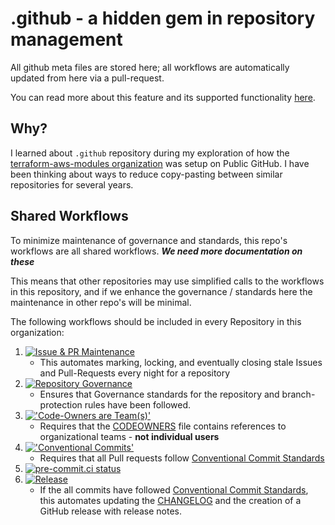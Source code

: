 # .github - a hidden gem in repository management

All github meta files are stored here; all workflows
are automatically updated from here via a pull-request.

You can read more about this feature and its supported functionality
[here](https://docs.github.com/en/github/building-a-strong-community/creating-a-default-community-health-file#supported-file-types).

## Why?

I learned about `.github` repository during my exploration of how the
[terraform-aws-modules organization](https://github.com/terraform-aws-modules)
was setup on Public GitHub.
I have been thinking about ways to reduce copy-pasting between similar
repositories for several years.

## Shared Workflows

To minimize maintenance of governance and standards,
this repo's workflows are all shared workflows.
***We need more documentation on these***

This means that other repositories may use simplified calls to
the workflows in this repository, and if we enhance the governance
/ standards here the maintenance in other repo's will be minimal.

The following workflows should be included in every 
Repository in this organization:

1. [![Issue & PR Maintenance](https://github.com/jaffa-nj/.github/actions/workflows/stale.yml/badge.svg)](https://github.com/jaffa-nj/.github/actions/workflows/stale.yml)
    - This automates marking, locking, and eventually closing stale Issues and Pull-Requests every night for a repository
2. [![Repository Governance](https://github.com/jaffa-nj/.github/actions/workflows/repo-gov.yml/badge.svg)](https://github.com/jaffa-nj/.github/actions/workflows/repo-gov.yml)
    - Ensures that Governance standards for the repository and branch-protection rules have been followed.
3. [!['Code-Owners are Team(s)'](https://github.com/jaffa-nj/.github/actions/workflows/codeowners.yml/badge.svg)](https://github.com/jaffa-nj/.github/actions/workflows/codeowners.yml)
    - Requires that the [CODEOWNERS](CODEOWNERS) file contains references to organizational teams - **not individual users**
4. [!['Conventional Commits'](https://github.com/jaffa-nj/.github/actions/workflows/conventional-commits.yml/badge.svg)](https://github.com/jaffa-nj/.github/actions/workflows/conventional-commits.yml)
    - Requires that all Pull requests follow [Conventional Commit Standards](https://www.conventionalcommits.org/en/v1.0.0/)
5. [![pre-commit.ci status](https://results.pre-commit.ci/badge/github/jaffa-nj/.github/main.svg)](https://results.pre-commit.ci/latest/github/jaffa-nj/.github/main)
6. [![Release](https://github.com/jaffa-nj/.github/actions/workflows/release.yml/badge.svg)](https://github.com/jaffa-nj/.github/actions/workflows/release.yml)
    - If the all commits have followed [Conventional Commit Standards](https://www.conventionalcommits.org/en/v1.0.0/), this automates updating the [CHANGELOG](CHANGELOG.MD) and the creation of a GitHub release with release notes.
